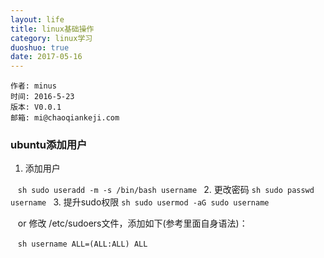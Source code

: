 ```yaml
---
layout: life
title: linux基础操作
category: linux学习
duoshuo: true
date: 2017-05-16
---
```



    作者: minus
    时间: 2016-5-23
    版本: V0.0.1
    邮箱: mi@chaoqiankeji.com

<!-- more -->

### ubuntu添加用户
1. 添加用户

    ```sh
    sudo useradd -m -s /bin/bash username
    ```
2. 更改密码
    ```sh
    sudo passwd username
    ```
3. 提升sudo权限
    ```sh
    sudo usermod -aG sudo username
    ```
    
    or 修改 /etc/sudoers文件，添加如下(参考里面自身语法)：
    
    ```sh
    username ALL=(ALL:ALL) ALL
    ```

